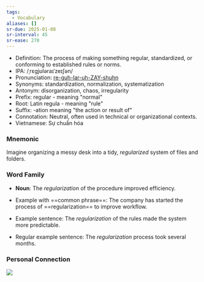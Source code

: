 ```yaml
---
tags:
  - Vocabulary
aliases: []
sr-due: 2025-01-08
sr-interval: 45
sr-ease: 270
---
```

- Definition: The process of making something regular, standardized, or conforming to established rules or norms.
- IPA: /ˌrɛɡjʊləraɪˈzeɪʃən/
- Pronunciation: [re-guh-lar-uh-ZAY-shuhn](https://www.google.com/search?q=how+to+pronounce+regularization)
- Synonyms: standardization, normalization, systematization
- Antonym: disorganization, chaos, irregularity
- Prefix: regular - meaning "normal"
- Root: Latin regula - meaning "rule"
- Suffix: -ation meaning "the action or result of"
- Connotation: Neutral, often used in technical or organizational contexts.
- Vietnamese: Sự chuẩn hóa

### Mnemonic

Imagine organizing a messy desk into a tidy, *regularized* system of files and folders.

### Word Family

- **Noun**: The *regularization* of the procedure improved efficiency.
  
- Example with ==common phrase==: The company has started the process of ==regularization== to improve workflow.
- Example sentence: The *regularization* of the rules made the system more predictable.
- Regular example sentence: The *regularization* process took several months.

### Personal Connection

![](https://preview.redd.it/what-regularization-does-to-a-machine-learning-model-v0-k72b1a9vmrd91.png?auto=webp&s=dd3177a3873a22dd6bdc026ef3df2da792a9454d)
